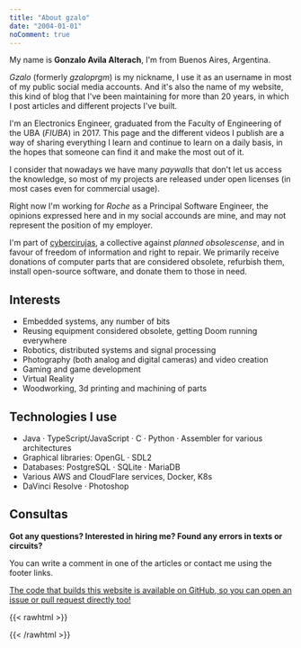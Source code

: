 ```yaml
---
title: "About gzalo"
date: "2004-01-01"
noComment: true
---
```


My name is __Gonzalo Avila Alterach__, I'm from Buenos Aires, Argentina. 

_Gzalo_ (formerly _gzaloprgm_) is my nickname, I use it as an username in most of my public social media accounts. And it's also the name of my website, this kind of blog that I've been maintaining for more than 20 years, in which I post articles and different projects I've built.

I'm an Electronics Engineer, graduated from the Faculty of Engineering of the UBA (_FIUBA_) in 2017. This page and the different videos I publish are a way of sharing everything I learn and continue to learn on a daily basis, in the hopes that someone can find it and make the most out of it.

I consider that nowadays we have many _paywalls_ that don't let us access the knowledge, so most of my projects are released under open licenses (in most cases even for commercial usage).

Right now I'm working for _Roche_ as a Principal Software Engineer, the opinions expressed here and in my social accounds are mine, and may not represent the position of my employer.

I'm part of [cybercirujas](https://cybercirujas.rebelion.digital/), a collective against _planned obsolescense_, and in favour of freedom of information and right to repair. We primarily receive donations of computer parts that are considered obsolete, refurbish them, install open-source software, and donate them to those in need.

## Interests
 
- Embedded systems, any number of bits
- Reusing equipment considered obsolete, getting Doom running everywhere
- Robotics, distributed systems and signal processing
- Photography (both analog and digital cameras) and video creation
- Gaming and game development
- Virtual Reality
- Woodworking, 3d printing and machining of parts

## Technologies I use

- Java · TypeScript/JavaScript · C · Python · Assembler for various architectures
- Graphical libraries: OpenGL · SDL2
- Databases: PostgreSQL · SQLite · MariaDB
- Various AWS and CloudFlare services, Docker, K8s
- DaVinci Resolve · Photoshop

## Consultas

__Got any questions? Interested in hiring me? Found any errors in texts or circuits?__

You can write a comment in one of the articles or contact me using the footer links.

[The code that builds this website is available on GitHub, so you can open an issue or pull request directly too!](https://github.com/gzalo/gzalo.com)

{{< rawhtml >}}
<p style="display:none">Sometimes I also make music, but you can say it's quite jitty.</p>
{{< /rawhtml >}}
